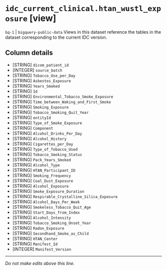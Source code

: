 # `idc_current_clinical.htan_wustl_exposure` [view]
`bq-1` | `bigquery-public-data`
Views in this dataset reference the tables in the dataset corresponding to the current IDC version.

## Column details
* [STRING]    `dicom_patient_id`
* [INTEGER]   `source_batch`
* [STRING]    `Tobacco_Use_per_Day`
* [STRING]    `Asbestos_Exposure`
* [STRING]    `Years_Smoked`
* [STRING]    `Id`
* [STRING]    `Environmental_Tobacco_Smoke_Exposure`
* [STRING]    `Time_between_Waking_and_First_Smoke`
* [STRING]    `Smoking_Exposure`
* [STRING]    `Tobacco_Smoking_Quit_Year`
* [STRING]    `entityId`
* [STRING]    `Type_of_Smoke_Exposure`
* [STRING]    `Component`
* [STRING]    `Alcohol_Drinks_Per_Day`
* [STRING]    `Alcohol_History`
* [STRING]    `Cigarettes_per_Day`
* [STRING]    `Type_of_Tobacco_Used`
* [STRING]    `Tobacco_Smoking_Status`
* [STRING]    `Pack_Years_Smoked`
* [STRING]    `Alcohol_Type`
* [STRING]    `HTAN_Participant_ID`
* [STRING]    `Smoking_Frequency`
* [STRING]    `Coal_Dust_Exposure`
* [STRING]    `Alcohol_Exposure`
* [STRING]    `Smoke_Exposure_Duration`
* [STRING]    `Respirable_Crystalline_Silica_Exposure`
* [STRING]    `Alcohol_Days_Per_Week`
* [STRING]    `Smokeless_Tobacco_Quit_Age`
* [STRING]    `Start_Days_from_Index`
* [STRING]    `Alcohol_Intensity`
* [STRING]    `Tobacco_Smoking_Onset_Year`
* [STRING]    `Radon_Exposure`
* [STRING]    `Secondhand_Smoke_as_Child`
* [STRING]    `HTAN_Center`
* [STRING]    `Manifest_Id`
* [INTEGER]   `Manifest_Version`

-------------------------------------------------------------------------------
*Do not make edits above this line.*
